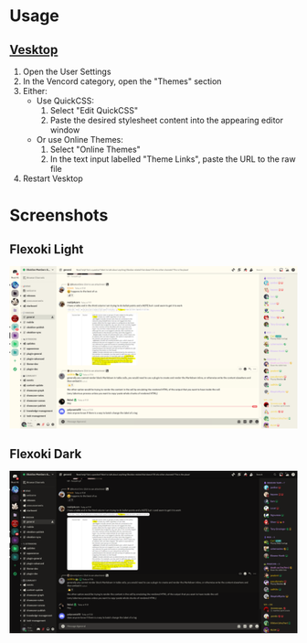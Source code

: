 # Usage

## [Vesktop](https://github.com/Vencord/Vesktop)

1. Open the User Settings
2. In the Vencord category, open the "Themes" section
3. Either:
    - Use QuickCSS:
        1. Select "Edit QuickCSS"
        4. Paste the desired stylesheet content into the appearing editor window
    - Or use Online Themes:
        1. Select "Online Themes"
        2. In the text input labelled "Theme Links", paste the URL to the raw file
5. Restart Vesktop

# Screenshots

## Flexoki Light

![The `#general` channel of the Obsidian Members Group guild with the Flexoki Light theme applied](screenshots/flexoki-discord-light.png)

## Flexoki Dark

![The `#general` channel of the Obsidian Members Group guild with the Flexoki Dark theme applied](screenshots/flexoki-discord-dark.png)
